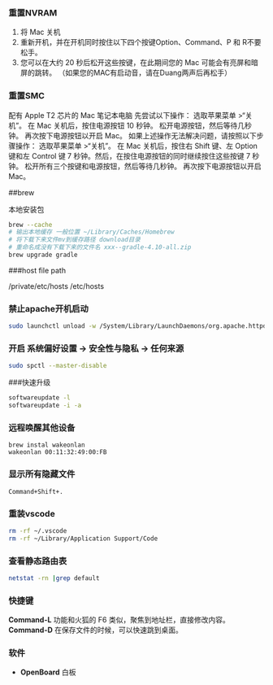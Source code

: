 ### 重置NVRAM

  1. 将 Mac 关机 
  2. 重新开机，并在开机同时按住以下四个按键Option、Command、P 和 R不要松手。 
  3. 您可以在大约 20 秒后松开这些按键，在此期间您的 Mac 可能会有亮屏和暗屏的跳转。 （如果您的MAC有启动音，请在Duang两声后再松手）

### 重置SMC

 配有 Apple T2 芯片的 Mac 笔记本电脑 先尝试以下操作： 选取苹果菜单 >“关机”。 在 Mac 关机后，按住电源按钮 10 秒钟。 松开电源按钮，然后等待几秒钟。 再次按下电源按钮以开启 Mac。 如果上述操作无法解决问题，请按照以下步骤操作： 选取苹果菜单 >“关机”。 在 Mac 关机后，按住右 Shift 键、左 Option 键和左 Control 键 7 秒钟。然后，在按住电源按钮的同时继续按住这些按键 7 秒钟。 松开所有三个按键和电源按钮，然后等待几秒钟。 再次按下电源按钮以开启 Mac。



##brew

本地安装包

```bash
brew --cache 
# 输出本地缓存 一般位置 ~/Library/Caches/Homebrew
# 将下载下来文件mv到缓存路径 download目录
# 重命名成没有下载下来的文件名 xxx--gradle-4.10-all.zip
brew upgrade gradle

```


###host file path

/private/etc/hosts
/etc/hosts

### 禁止apache开机启动
```bash
sudo launchctl unload -w /System/Library/LaunchDaemons/org.apache.httpd.plist   
```

### 开启 系统偏好设置 -> 安全性与隐私 ->  任何来源
```bash
sudo spctl --master-disable
```


###快速升级
```bash
softwareupdate -l
softwareupdate -i -a
```

### 远程唤醒其他设备
```
brew instal wakeonlan
wakeonlan 00:11:32:49:00:FB
```

### 显示所有隐藏文件
`Command+Shift+.`

### 重装vscode
```bash
rm -rf ~/.vscode
rm -rf ~/Library/Application Support/Code
```

### 查看静态路由表
```bash
netstat -rn |grep default
```



### 快捷键
**Command-L** 功能和火狐的 F6 类似，聚焦到地址栏，直接修改内容。
**Command-D** 在保存文件的时候，可以快速跳到桌面。




### 软件

* **OpenBoard** 白板